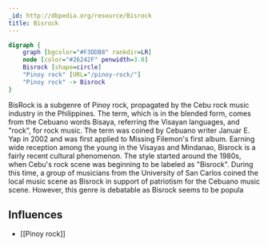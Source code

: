 ```yaml
---
_id: http://dbpedia.org/resource/Bisrock
title: Bisrock
---
```


```dot
digraph {
	graph [bgcolor="#F3DDB8" rankdir=LR]
	node [color="#26242F" penwidth=3.0]
	Bisrock [shape=circle]
	"Pinoy rock" [URL="/pinoy-rock/"]
	"Pinoy rock" -> Bisrock
}
```

BisRock is a subgenre of Pinoy rock, propagated by the Cebu rock music industry in the Philippines. The term, which is in the blended form, comes from the Cebuano words Bisaya, referring the Visayan languages, and "rock", for rock music. The term was coined by Cebuano writer Januar E. Yap in 2002 and was first applied to Missing Filemon's first album. Earning wide reception among the young in the Visayas and Mindanao, Bisrock is a fairly recent cultural phenomenon. The style started around the 1980s, when Cebu's rock scene was beginning to be labeled as "Bisrock". During this time, a group of musicians from the University of San Carlos coined the local music scene as Bisrock in support of patriotism for the Cebuano music scene. However, this genre is debatable as Bisrock seems to be popula

## Influences

- [[Pinoy rock]]
